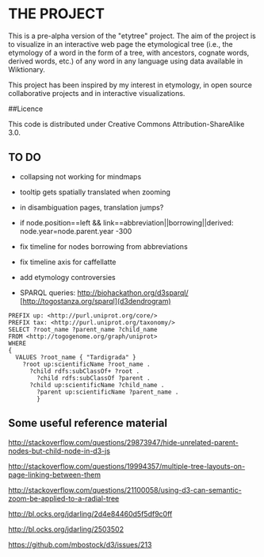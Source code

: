 # THE PROJECT
This is a pre-alpha version of the "etytree" project. The aim of the project is to visualize in an interactive web page the etymological tree (i.e., the etymology of a word in the form of a tree, with ancestors, cognate words, derived words, etc.) of any word in any language using data available in Wiktionary. 

This project has been inspired by my interest in etymology, in  open source collaborative projects and in interactive visualizations.

##Licence

This code is distributed under Creative Commons Attribution-ShareAlike 3.0.

## TO DO
* collapsing not working for mindmaps

* tooltip gets spatially translated when zooming

* in disambiguation pages, translation jumps?

* if node.position==left && link==abbreviation||borrowing||derived: node.year=node.parent.year -300

* fix timeline for nodes borrowing from abbreviations

* fix timeline axis for caffellatte

* add etymology controversies

* SPARQL queries: http://biohackathon.org/d3sparql/ [http://togostanza.org/sparql](d3dendrogram)
```
PREFIX up: <http://purl.uniprot.org/core/>
PREFIX tax: <http://purl.uniprot.org/taxonomy/>
SELECT ?root_name ?parent_name ?child_name
FROM <http://togogenome.org/graph/uniprot>
WHERE
{
  VALUES ?root_name { "Tardigrada" }
    ?root up:scientificName ?root_name .
      ?child rdfs:subClassOf+ ?root .
        ?child rdfs:subClassOf ?parent .
	  ?child up:scientificName ?child_name .
	    ?parent up:scientificName ?parent_name .
	    }
```


## Some useful reference material

http://stackoverflow.com/questions/29873947/hide-unrelated-parent-nodes-but-child-node-in-d3-js

http://stackoverflow.com/questions/19994357/multiple-tree-layouts-on-page-linking-between-them

http://stackoverflow.com/questions/21100058/using-d3-can-semantic-zoom-be-applied-to-a-radial-tree

http://bl.ocks.org/jdarling/2d4e84460d5f5df9c0ff

http://bl.ocks.org/jdarling/2503502

https://github.com/mbostock/d3/issues/213
